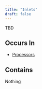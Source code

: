 ```yaml
---
title: "Inlets"
draft: false
---
```


TBD

## Occurs In
* [Processors](onclause)

## Contains 
Nothing
